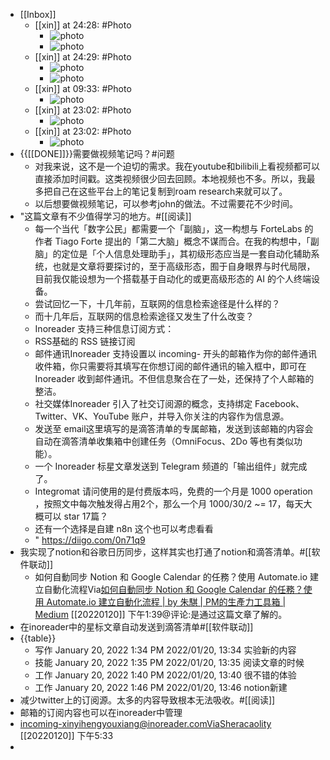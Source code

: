 - [[Inbox]]
    - [[xin]] at 24:28: #Photo
        - ![photo](https://firebasestorage.googleapis.com/v0/b/firescript-577a2.appspot.com/o/imgs%2Fapp%2Fxinyiheng%2F1D1gW6ZV5?alt=media&token=590cf69a-7e93-47e9-9489-2b34c9e3eb6d)
        - ![photo](https://firebasestorage.googleapis.com/v0/b/firescript-577a2.appspot.com/o/imgs%2Fapp%2Fxinyiheng%2FVTIKUuH0V?alt=media&token=af2fc3b6-4817-40bb-8cda-cde4ffcb17d9)
    - [[xin]] at 24:29: #Photo
        - ![photo](https://firebasestorage.googleapis.com/v0/b/firescript-577a2.appspot.com/o/imgs%2Fapp%2Fxinyiheng%2FWnwtnxIdz?alt=media&token=7612b41d-df44-4655-8859-f2c38b2029d3)
        - ![photo](https://firebasestorage.googleapis.com/v0/b/firescript-577a2.appspot.com/o/imgs%2Fapp%2Fxinyiheng%2FtuOXALMYD?alt=media&token=f42f4382-4d7c-4ca9-ae88-4bdefa3a32f7)
    - [[xin]] at 09:33: #Photo
        - ![photo](https://firebasestorage.googleapis.com/v0/b/firescript-577a2.appspot.com/o/imgs%2Fapp%2Fxinyiheng%2FoZwab4Dkn?alt=media&token=35519ae2-fe6c-45d0-9d21-f92791000f96)
    - [[xin]] at 23:02: #Photo
        - ![photo](https://firebasestorage.googleapis.com/v0/b/firescript-577a2.appspot.com/o/imgs%2Fapp%2Fxinyiheng%2FHbefUTHlj?alt=media&token=f94ab29b-38de-42b3-919b-4880d8573231)
    - [[xin]] at 23:02: #Photo
        - ![photo](https://firebasestorage.googleapis.com/v0/b/firescript-577a2.appspot.com/o/imgs%2Fapp%2Fxinyiheng%2F0G5AwVgUt?alt=media&token=5bf91e96-ddbd-43ca-834c-0c7077f9e5a9)
- {{[[DONE]]}}需要做视频笔记吗？#问题
    - 对我来说，这不是一个迫切的需求。我在youtube和bilibili上看视频都可以直接添加时间戳。这类视频很少回去回顾。本地视频也不多。所以，我最多把自己在这些平台上的笔记复制到roam research来就可以了。
    - 以后想要做视频笔记，可以参考john的做法。不过需要花不少时间。
- "这篇文章有不少值得学习的地方。#[[阅读]]
    - 每一个当代「数字公民」都需要一个「副脑」，这一构想与 ForteLabs 的作者 Tiago Forte 提出的「第二大脑」概念不谋而合。在我的构想中，「副脑」的定位是「个人信息处理助手」，其初级形态应当是一套自动化辅助系统，也就是文章将要探讨的，至于高级形态，囿于自身眼界与时代局限，目前我仅能设想为一个搭载基于自动化的或更高级形态的 AI 的个人终端设备。
    - 尝试回忆一下，十几年前，互联网的信息检索途径是什么样的？
    - 而十几年后，互联网的信息检索途径又发生了什么改变？
    - Inoreader 支持三种信息订阅方式：
    - RSS基础的 RSS 链接订阅
    - 邮件通讯Inoreader 支持设置以 incoming- 开头的邮箱作为你的邮件通讯收件箱，你只需要将其填写在你想订阅的邮件通讯的输入框中，即可在 Inoreader 收到邮件通讯。不但信息聚合在了一处，还保持了个人邮箱的整洁。
    - 社交媒体Inoreader 引入了社交订阅源的概念，支持绑定 Facebook、Twitter、VK、YouTube 账户，并导入你关注的内容作为信息源。
    - 发送至 email这里填写的是滴答清单的专属邮箱，发送到该邮箱的内容会自动在滴答清单收集箱中创建任务（OmniFocus、2Do 等也有类似功能）。
    - 一个 Inoreader 标星文章发送到 Telegram 频道的「输出组件」就完成了。
    - Integromat 请问使用的是付费版本吗，免费的一个月是 1000 operation ，按照文中每次触发得占用2个，那么一个月 1000/30/2 ~= 17，每天大概可以 star 17篇？
    - 还有一个选择是自建 n8n 这个也可以考虑看看
    - " https://diigo.com/0n71q9
- 我实现了notion和谷歌日历同步，这样其实也打通了notion和滴答清单。#[[软件联动]]
    - 如何自動同步 Notion 和 Google Calendar 的任務？使用 Automate.io 建立自動化流程Via[如何自動同步 Notion 和 Google Calendar 的任務？使用 Automate.io 建立自動化流程 | by 朱騏 | PM的生產力工具箱 | Medium](https://medium.com/pm%E7%9A%84%E7%94%9F%E7%94%A2%E5%8A%9B%E5%B7%A5%E5%85%B7%E7%AE%B1/%E5%A6%82%E4%BD%95%E8%87%AA%E5%8B%95%E5%90%8C%E6%AD%A5-notion-%E5%92%8C-google-calendar-%E7%9A%84%E4%BB%BB%E5%8B%99-8d9ae356e952#/) [[20220120]] 下午1:39@评论:是通过这篇文章了解的。
- 在inoreader中的星标文章自动发送到滴答清单#[[软件联动]]
- {{table}}
    - 写作	January 20, 2022 1:34 PM	2022/01/20, 13:34	实验新的内容
    - 技能	January 20, 2022 1:35 PM	2022/01/20, 13:35	阅读文章的时候
    - 工作	January 20, 2022 1:40 PM	2022/01/20, 13:40	很不错的体验
    - 工作	January 20, 2022 1:46 PM	2022/01/20, 13:46	notion新建
- 减少twitter上的订阅源。太多的内容导致根本无法吸收。#[[阅读]]
- 邮箱的订阅内容也可以在inoreader中管理
- incoming-xinyihengyouxiang@inoreader.comVia[Sheracaolity](https://sheracaolity.ghost.io/#/) [[20220120]] 下午5:33
- 
